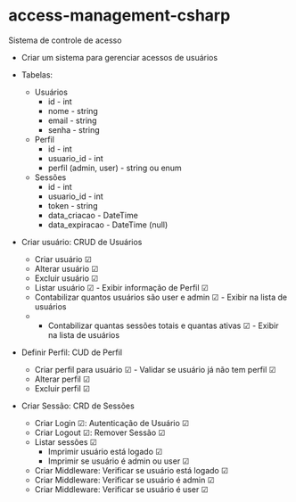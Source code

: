 # access-management-csharp

Sistema de controle de acesso

* Criar um sistema para gerenciar acessos de usuários
* Tabelas:
    * Usuários
        * id - int
        * nome - string
        * email - string
        * senha - string
    * Perfil
        * id - int
        * usuario_id - int
        * perfil (admin, user) - string ou enum
    * Sessões
        * id - int
        * usuario_id - int
        * token - string
        * data_criacao - DateTime
        * data_expiracao - DateTime (null)
    
* Criar usuário: CRUD de Usuários
  * Criar usuário ☑
  * Alterar usuário ☑
  * Excluir usuário ☑
  * Listar usuário ☑ - Exibir informação de Perfil ☑ 
  * Contabilizar quantos usuários são user e admin ☑ - Exibir na lista de usuários 
  * * Contabilizar quantas sessões totais e quantas ativas ☑ - Exibir na lista de usuários
* Definir Perfil: CUD de Perfil
  * Criar perfil para usuário ☑ - Validar se usuário já não tem perfil ☑
  * Alterar perfil ☑
  * Excluir perfil ☑
* Criar Sessão: CRD de Sessões
  * Criar Login ☑: Autenticação de Usuário ☑
  * Criar Logout ☑: Remover Sessão ☑
  * Listar sessões ☑
    * Imprimir usuário está logado ☑
    * Imprimir se usuário é admin ou user ☑
  * Criar Middleware: Verificar se usuário está logado ☑
  * Criar Middleware: Verificar se usuário é admin ☑
  * Criar Middleware: Verificar se usuário é user ☑
